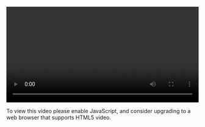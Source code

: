 <video controls="" style="width: 100%; display: block;"><source src="http://o86bpj665.bkt.clouddn.com/gitbeijing/5-4-fork-flow.mp4" type="video/mp4"><p>To view this video please enable JavaScript, and consider upgrading to a web browser that supports HTML5 video.</p></video>
